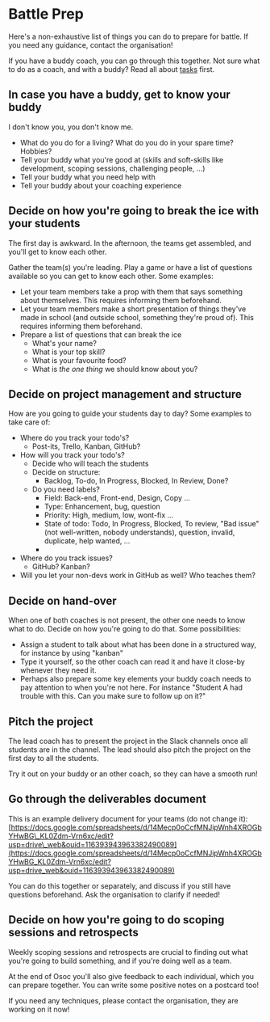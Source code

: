 # Battle Prep

Here's a non-exhaustive list of things you can do to prepare for battle. If you need any guidance, contact the organisation!

If you have a buddy coach, you can go through this together. Not sure what to do as a coach, and with a buddy? Read all about [tasks](tasks.md) first.

## In case you have a buddy, get to know your buddy

I don't know you, you don't know me.

* What do you do for a living? What do you do in your spare time? Hobbies?
* Tell your buddy what you're good at \(skills and soft-skills like development, scoping sessions, challenging people, ...\)
* Tell your buddy what you need help with
* Tell your buddy about your coaching experience

## Decide on how you're going to break the ice with your students

The first day is awkward. In the afternoon, the teams get assembled, and you'll get to know each other.

Gather the team\(s\) you're leading. Play a game or have a list of questions available so you can get to know each other. Some examples:

* Let your team members take a prop with them that says something about themselves. This requires informing them beforehand.
* Let your team members make a short presentation of things they've made in school \(and outside school, something they're proud of\). This requires informing them beforehand.
* Prepare a list of questions that can break the ice
  * What's your name?
  * What is your top skill?
  * What is your favourite food?
  * What is _the one thing_ we should know about you?

## Decide on project management and structure

How are you going to guide your students day to day? Some examples to take care of:

* Where do you track your todo's?
  * Post-its, Trello, Kanban, GitHub?
* How will you track your todo's?
  * Decide who will teach the students
  * Decide on structure:
    * Backlog, To-do, In Progress, Blocked, In Review, Done?
  * Do you need labels?
    * Field: Back-end, Front-end, Design, Copy ...
    * Type: Enhancement, bug, question
    * Priority: High, medium, low, wont-fix ...
    * State of todo: Todo, In Progress, Blocked, To review, "Bad issue" \(not well-written, nobody understands\), question, invalid, duplicate, help wanted, ...
    * 
* Where do you track issues?
  * GitHub? Kanban?
* Will you let your non-devs work in GitHub as well? Who teaches them?

## Decide on hand-over

When one of both coaches is not present, the other one needs to know what to do. Decide on how you're going to do that. Some possibilities:

* Assign a student to talk about what has been done in a structured way, for instance by using "kanban"
* Type it yourself, so the other coach can read it and have it close-by whenever they need it.
* Perhaps also prepare some key elements your buddy coach needs to pay attention to when you're not here. For instance "Student A had trouble with this. Can you make sure to follow up on it?"

## Pitch the project

The lead coach has to present the project in the Slack channels once all students are in the channel. The lead should also pitch the project on the first day to all the students.

Try it out on your buddy or an other coach, so they can have a smooth run!



## Go through the deliverables document

This is an example delivery document for your teams \(do not change it\): [https://docs.google.com/spreadsheets/d/14Mecp0oCcfMNJipWnh4XROGbYHwBG\_KL0Zdm-Vrn6xc/edit?usp=drive\_web&ouid=116393943963382490089](https://docs.google.com/spreadsheets/d/14Mecp0oCcfMNJipWnh4XROGbYHwBG_KL0Zdm-Vrn6xc/edit?usp=drive_web&ouid=116393943963382490089)

You can do this together or separately, and discuss if you still have questions beforehand. Ask the organisation to clarify if needed!

## Decide on how you're going to do scoping sessions and retrospects

Weekly scoping sessions and retrospects are crucial to finding out what you're going to build something, and if you're doing well as a team.

At the end of Osoc you'll also give feedback to each individual, which you can prepare together. You can write some positive notes on a postcard too!

If you need any techniques, please contact the organisation, they are working on it now!

